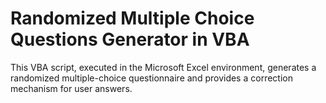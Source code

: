 # Randomized Multiple Choice Questions Generator in VBA
This VBA script, executed in the Microsoft Excel environment, generates a randomized multiple-choice questionnaire and provides a correction mechanism for user answers.

